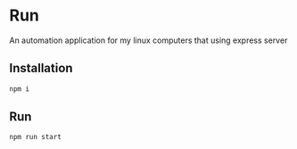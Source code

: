 # Run
An automation application for my linux computers that using express server


## Installation
```bash
npm i
```

## Run 
```bash
npm run start
```